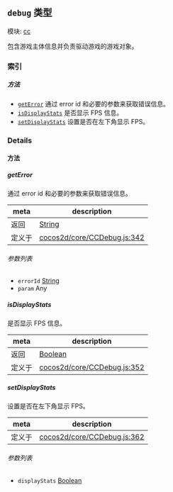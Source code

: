 ## `debug` 类型



模块: [cc](../modules/cc.md)


包含游戏主体信息并负责驱动游戏的游戏对象。



### 索引



##### 方法

  - [`getError`](#geterror) 通过 error id 和必要的参数来获取错误信息。
  - [`isDisplayStats`](#isdisplaystats) 是否显示 FPS 信息。
  - [`setDisplayStats`](#setdisplaystats) 设置是否在左下角显示 FPS。



### Details




<!-- Method Block -->
#### 方法


##### getError

通过 error id 和必要的参数来获取错误信息。

| meta | description |
|------|-------------|
| 返回 | <a href="https://developer.mozilla.org/en/JavaScript/Reference/Global_Objects/String" class="crosslink external" target="_blank">String</a> 
| 定义于 | [cocos2d/core/CCDebug.js:342](https://github.com/cocos-creator/engine/blob/f495398f4307775f0f733162e3d128d81e063063/cocos2d/core/CCDebug.js#L342) |

###### 参数列表
- `errorId` <a href="https://developer.mozilla.org/en/JavaScript/Reference/Global_Objects/String" class="crosslink external" target="_blank">String</a> 
- `param` Any 


##### isDisplayStats

是否显示 FPS 信息。

| meta | description |
|------|-------------|
| 返回 | <a href="https://developer.mozilla.org/en/JavaScript/Reference/Global_Objects/Boolean" class="crosslink external" target="_blank">Boolean</a> 
| 定义于 | [cocos2d/core/CCDebug.js:352](https://github.com/cocos-creator/engine/blob/f495398f4307775f0f733162e3d128d81e063063/cocos2d/core/CCDebug.js#L352) |



##### setDisplayStats

设置是否在左下角显示 FPS。

| meta | description |
|------|-------------|
| 定义于 | [cocos2d/core/CCDebug.js:362](https://github.com/cocos-creator/engine/blob/f495398f4307775f0f733162e3d128d81e063063/cocos2d/core/CCDebug.js#L362) |

###### 参数列表
- `displayStats` <a href="https://developer.mozilla.org/en/JavaScript/Reference/Global_Objects/Boolean" class="crosslink external" target="_blank">Boolean</a> 



